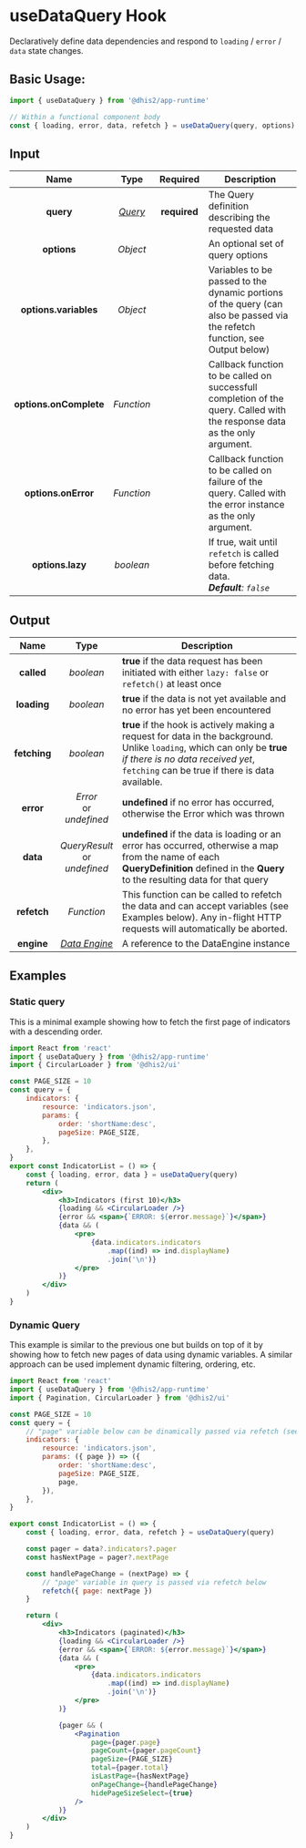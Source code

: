 # useDataQuery Hook

Declaratively define data dependencies and respond to `loading` / `error` / `data` state changes.

## Basic Usage:

```jsx
import { useDataQuery } from '@dhis2/app-runtime'

// Within a functional component body
const { loading, error, data, refetch } = useDataQuery(query, options)
```

## Input

|          Name          |             Type             |   Required   | Description                                                                                                                 |
| :--------------------: | :--------------------------: | :----------: | --------------------------------------------------------------------------------------------------------------------------- |
|       **query**        | [_Query_](../types/Query.md) | **required** | The Query definition describing the requested data                                                                          |
|      **options**       |           _Object_           |              | An optional set of query options                                                                                            |
| **options.variables**  |           _Object_           |              | Variables to be passed to the dynamic portions of the query (can also be passed via the refetch function, see Output below) |
| **options.onComplete** |          _Function_          |              | Callback function to be called on successfull completion of the query. Called with the response data as the only argument.  |
|  **options.onError**   |          _Function_          |              | Callback function to be called on failure of the query. Called with the error instance as the only argument.                |
|    **options.lazy**    |          _boolean_           |              | If true, wait until `refetch` is called before fetching data.<br/>_**Default**: `false`_                                    |

## Output

|    Name     |                    Type                    | Description                                                                                                                                                                            |
| :---------: | :----------------------------------------: | -------------------------------------------------------------------------------------------------------------------------------------------------------------------------------------- |
| **called**  |                 _boolean_                  | **true** if the data request has been initiated with either `lazy: false` or `refetch()` at least once                                                                                 |
| **loading** |                 _boolean_                  | **true** if the data is not yet available and no error has yet been encountered                                                                                                        |
| **fetching** | _boolean_ | **true** if the hook is actively making a request for data in the background. Unlike `loading`, which can only be **true** *if there is no data received yet*, `fetching` can be true if there is data available. |
|  **error**  |       _Error_<br/>or<br/>_undefined_       | **undefined** if no error has occurred, otherwise the Error which was thrown                                                                                                           |
|  **data**   |    _QueryResult_<br/>or<br/>_undefined_    | **undefined** if the data is loading or an error has occurred, otherwise a map from the name of each **QueryDefinition** defined in the **Query** to the resulting data for that query |
| **refetch** |                 _Function_                 | This function can be called to refetch the data and can accept variables (see Examples below). Any in-flight HTTP requests will automatically be aborted.                              |
| **engine**  | [_Data Engine_](../advanced/DataEngine.md) | A reference to the DataEngine instance                                                                                                                                                 |

## Examples

### Static query

This is a minimal example showing how to fetch the first page of indicators with a descending order.

```jsx
import React from 'react'
import { useDataQuery } from '@dhis2/app-runtime'
import { CircularLoader } from '@dhis2/ui'

const PAGE_SIZE = 10
const query = {
    indicators: {
        resource: 'indicators.json',
        params: {
            order: 'shortName:desc',
            pageSize: PAGE_SIZE,
        },
    },
}
export const IndicatorList = () => {
    const { loading, error, data } = useDataQuery(query)
    return (
        <div>
            <h3>Indicators (first 10)</h3>
            {loading && <CircularLoader />}
            {error && <span>{`ERROR: ${error.message}`}</span>}
            {data && (
                <pre>
                    {data.indicators.indicators
                        .map((ind) => ind.displayName)
                        .join('\n')}
                </pre>
            )}
        </div>
    )
}
```

### Dynamic Query

This example is similar to the previous one but builds on top of it by showing how to fetch new pages of data using dynamic variables. A similar approach can be used implement dynamic filtering, ordering, etc.

```jsx
import React from 'react'
import { useDataQuery } from '@dhis2/app-runtime'
import { Pagination, CircularLoader } from '@dhis2/ui'

const PAGE_SIZE = 10
const query = {
    // "page" variable below can be dinamically passed via refetch (see "handlePageChange" below)
    indicators: {
        resource: 'indicators.json',
        params: ({ page }) => ({
            order: 'shortName:desc',
            pageSize: PAGE_SIZE,
            page,
        }),
    },
}

export const IndicatorList = () => {
    const { loading, error, data, refetch } = useDataQuery(query)

    const pager = data?.indicators?.pager
    const hasNextPage = pager?.nextPage

    const handlePageChange = (nextPage) => {
        // "page" variable in query is passed via refetch below
        refetch({ page: nextPage })
    }

    return (
        <div>
            <h3>Indicators (paginated)</h3>
            {loading && <CircularLoader />}
            {error && <span>{`ERROR: ${error.message}`}</span>}
            {data && (
                <pre>
                    {data.indicators.indicators
                        .map((ind) => ind.displayName)
                        .join('\n')}
                </pre>
            )}

            {pager && (
                <Pagination
                    page={pager.page}
                    pageCount={pager.pageCount}
                    pageSize={PAGE_SIZE}
                    total={pager.total}
                    isLastPage={hasNextPage}
                    onPageChange={handlePageChange}
                    hidePageSizeSelect={true}
                />
            )}
        </div>
    )
}
```
